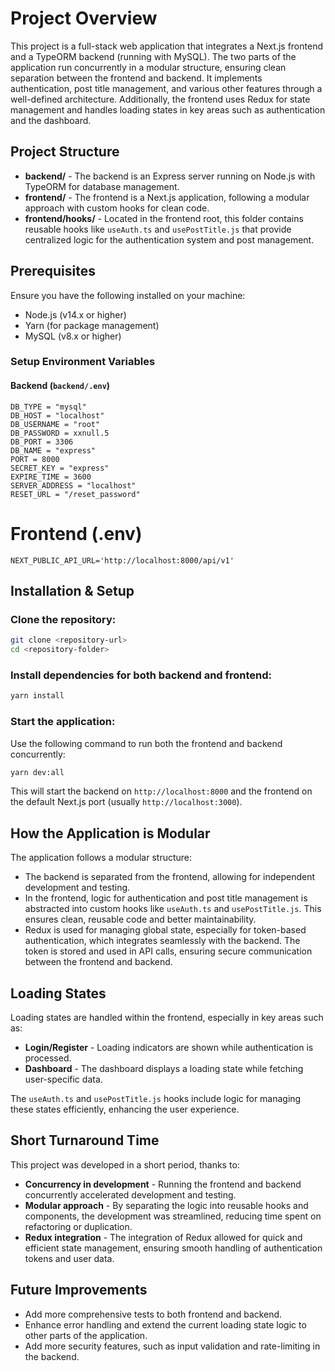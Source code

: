 # Project Overview

This project is a full-stack web application that integrates a Next.js frontend and a TypeORM backend (running with MySQL). The two parts of the application run concurrently in a modular structure, ensuring clean separation between the frontend and backend. It implements authentication, post title management, and various other features through a well-defined architecture. Additionally, the frontend uses Redux for state management and handles loading states in key areas such as authentication and the dashboard.

## Project Structure

- **backend/** - The backend is an Express server running on Node.js with TypeORM for database management.
- **frontend/** - The frontend is a Next.js application, following a modular approach with custom hooks for clean code.
- **frontend/hooks/** - Located in the frontend root, this folder contains reusable hooks like `useAuth.ts` and `usePostTitle.js` that provide centralized logic for the authentication system and post management.

## Prerequisites

Ensure you have the following installed on your machine:

- Node.js (v14.x or higher)
- Yarn (for package management)
- MySQL (v8.x or higher)

### Setup Environment Variables

#### Backend (`backend/.env`)

```plaintext
DB_TYPE = "mysql"
DB_HOST = "localhost"
DB_USERNAME = "root"
DB_PASSWORD = xxnull.5
DB_PORT = 3306
DB_NAME = "express"
PORT = 8000
SECRET_KEY = "express"
EXPIRE_TIME = 3600
SERVER_ADDRESS = "localhost"
RESET_URL = "/reset_password"
```


# Frontend (.env)
```plaintext
NEXT_PUBLIC_API_URL='http://localhost:8000/api/v1'
```

## Installation & Setup
### Clone the repository:
```bash
git clone <repository-url>
cd <repository-folder>
```

### Install dependencies for both backend and frontend:
```bash
yarn install
```

### Start the application:
Use the following command to run both the frontend and backend concurrently:
```bash
yarn dev:all
```

This will start the backend on `http://localhost:8000` and the frontend on the default Next.js port (usually `http://localhost:3000`).

## How the Application is Modular
The application follows a modular structure:
- The backend is separated from the frontend, allowing for independent development and testing.
- In the frontend, logic for authentication and post title management is abstracted into custom hooks like `useAuth.ts` and `usePostTitle.js`. This ensures clean, reusable code and better maintainability.
- Redux is used for managing global state, especially for token-based authentication, which integrates seamlessly with the backend. The token is stored and used in API calls, ensuring secure communication between the frontend and backend.

## Loading States
Loading states are handled within the frontend, especially in key areas such as:
- **Login/Register** - Loading indicators are shown while authentication is processed.
- **Dashboard** - The dashboard displays a loading state while fetching user-specific data.

The `useAuth.ts` and `usePostTitle.js` hooks include logic for managing these states efficiently, enhancing the user experience.

## Short Turnaround Time
This project was developed in a short period, thanks to:
- **Concurrency in development** - Running the frontend and backend concurrently accelerated development and testing.
- **Modular approach** - By separating the logic into reusable hooks and components, the development was streamlined, reducing time spent on refactoring or duplication.
- **Redux integration** - The integration of Redux allowed for quick and efficient state management, ensuring smooth handling of authentication tokens and user data.

## Future Improvements
- Add more comprehensive tests to both frontend and backend.
- Enhance error handling and extend the current loading state logic to other parts of the application.
- Add more security features, such as input validation and rate-limiting in the backend.
